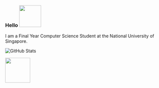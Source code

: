 ### Hello <img src="https://media0.giphy.com/media/UtP9E1MUsYIFhmvk5r/giphy.gif" width="70">
  
I am a Final Year Computer Science Student at the National University of Singapore.

![GitHub Stats](https://github-readme-stats.vercel.app/api?username=haveaqiupill&hide=["stars"]&show_icons=true&theme=nord)

<img src="https://media0.giphy.com/media/QgiySgKYUNmJXRPQPg/giphy.gif" width="80">
